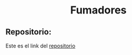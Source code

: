 <h1 align="center">Fumadores</h1>

<h2>Repositorio:</h2>

Este es el link del [repositorio](https://github.com/albabernal03/Fumadores)
